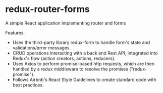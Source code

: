 # redux-router-forms
A simple React application implementing router and forms

Features:
- Uses the third-party library redux-form to handle form's state and validations/error messages.
- CRUD operations interacting with a back end Rest API, integrated into Redux's flow (action creators, actions, reducers).
- Uses Axios to perform promise-based http requests, which are then handled by a redux middleware to resolve the promises ("redux-promise").
- Follows Airbnb's React Style Guidelines to create standard code with best practices.